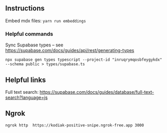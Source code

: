 ## Instructions

Embed mdx files: `yarn run embeddings`

### Helpful commands

Sync Supabase types – see https://supabase.com/docs/guides/api/rest/generating-types

```
npx supabase gen types typescript --project-id "inruqrymqosbfeygykdx" --schema public > types/supabase.ts
```

## Helpful links

Full text search: https://supabase.com/docs/guides/database/full-text-search?language=js

## Ngrok

```
ngrok http  https://kodiak-positive-snipe.ngrok-free.app 3000
```
